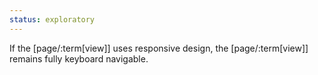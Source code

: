 ```yaml
---
status: exploratory
---
```


If the [page/:term[view]] uses responsive design, the [page/:term[view]] remains fully keyboard navigable.
